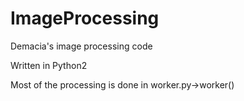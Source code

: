 # ImageProcessing
Demacia's image processing code

Written in Python2

Most of the processing is done in worker.py->worker()

